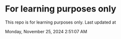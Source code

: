 # For learning purposes only
This repo is for learning purposes only.
Last updated at

Monday, November 25, 2024 2:51:07 AM

